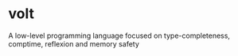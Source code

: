 # volt
A low-level programming language focused on type-completeness, comptime, reflexion and memory safety
